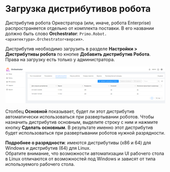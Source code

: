 # Загрузка дистрибутивов робота

Дистрибутив робота Оркестратора (или, иначе, робота Enterprise) распространяется отдельно от комплекта поставки. В его названии должно быть слово **Orchestrator**: `Primo.Robot.<архитектура>.Orchestrator<версия>`.

Дистрибутив необходимо загрузить в разделе **Настройки > Дистрибутивы робота** по кнопке **Добавить дистрибутив Робота**. Права на загрузку есть только у администратора.

![](<../../../.gitbook/assets/0 (16)>)

Столбец **Основной** показывает, будет ли этот дистрибутив автоматически использоваться при развертывании роботов. Чтобы назначить дистрибутив основным, выделите строку с ним и нажмите кнопку **Сделать основным**. В результате именно этот дистрибутив будет использоваться при развертывании роботов нужной разрядности. 

**Подробнее о разрядности**: имеются дистрибутивы (x86 и 64) для Windows и дистрибутив (64) для Linux.   
Обратите внимание, что возможности автоматизации UI рабочего стола в Linux отличаются от возможностей под Windows и зависят от типа используемого рабочего стола. 
